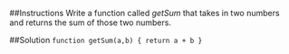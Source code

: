 ##Instructions
Write a function called _getSum_ that takes in two numbers and returns the sum of those two numbers.

##Solution
`function getSum(a,b) {
    return a + b
}`